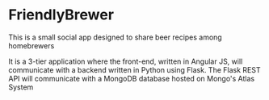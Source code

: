 # FriendlyBrewer

This is a small social app designed to share beer recipes among homebrewers


It is a 3-tier application where the front-end, written in Angular JS, will communicate with a backend written in Python using Flask. The Flask REST API will communicate with a MongoDB database hosted on Mongo's Atlas System

